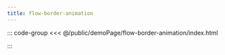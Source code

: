 ```yaml
---
title: flow-border-animation
---
```


::: code-group
<<< @/public/demoPage/flow-border-animation/index.html

:::